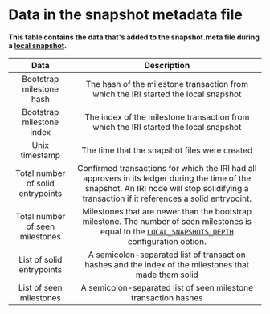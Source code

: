 # Data in the snapshot metadata file

**This table contains the data that's added to the snapshot.meta file during a [local snapshot](../concepts/local-snapshot.md).**

| **Data**|    **Description** |                                      
| :-----: |  :---------------: | 
|Bootstrap milestone hash |The hash of the milestone transaction from which the IRI started the local snapshot|
|Bootstrap milestone index | The index of the milestone transaction from which the IRI started the local snapshot |
|Unix timestamp |The time that the snapshot files were created |
|<a name="solid-entrypoint"></a>Total number of solid entrypoints|Confirmed transactions for which the IRI had all approvers in its ledger during the time of the snapshot. An IRI node will stop solidifying a transaction if it references a solid entrypoint.|
|<a name="seen-milestone"></a>Total number of seen milestones| Milestones that are newer than the bootstrap milestone. The number of seen milestones is equal to the [`LOCAL_SNAPSHOTS_DEPTH`](../references/iri-configuration-options.md#local-snapshots-depth) configuration option. |
|List of solid entrypoints | A semicolon-separated list of transaction hashes and the index of the milestones that made them solid|
|List of seen milestones | A semicolon-separated list of seen milestone transaction hashes |
